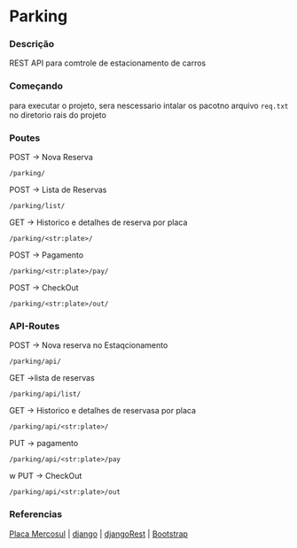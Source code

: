 # Parking
### Descrição

REST API para comtrole de estacionamento de carros

### Começando

para executar o projeto, sera nescessario intalar os pacotno arquivo ```req.txt ``` no diretorio rais do projeto

### Poutes
POST -> Nova Reserva
```
/parking/
```

POST -> Lista de Reservas
```
/parking/list/
```

GET -> Historico e detalhes de reserva por placa
```
/parking/<str:plate>/
```

POST -> Pagamento
```
/parking/<str:plate>/pay/
```

POST -> CheckOut
```
/parking/<str:plate>/out/
```


### API-Routes

POST -> Nova reserva no Estaqcionamento
```
/parking/api/
```

GET ->lista de reservas
```
/parking/api/list/
```

GET -> Historico e detalhes de reservasa por placa
```
/parking/api/<str:plate>/
```

PUT -> pagamento
```
/parking/api/<str:plate>/pay
```
w
PUT -> CheckOut
```
/parking/api/<str:plate>/out
```

### Referencias
[Placa Mercosul](https://carbig.com/dicas/entenda-novas-placas-padrao-mercosul) | 
[django](https://www.djangoproject.com/) | 
[djangoRest](https://www.django-rest-framework.org/) |
[Bootstrap](https://getbootstrap.com/)